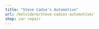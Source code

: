 ```yaml
---
title: "Steve Cadie's Automotive"
url: /belvidere/steve-cadies-automotive/
shop: car repair
---
```

